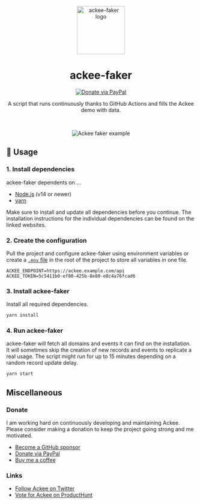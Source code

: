 <div align="center">

<img src="https://s.electerious.com/images/ackee-faker/icon.png" title="ackee-faker" alt="ackee-faker logo" width="128">

# ackee-faker

[![Donate via PayPal](https://img.shields.io/badge/paypal-donate-009cde.svg)](https://www.paypal.com/cgi-bin/webscr?cmd=_s-xclick&hosted_button_id=CYKBESW577YWE)

A script that runs continuously thanks to GitHub Actions and fills the Ackee demo with data.

<br/>

![Ackee faker example](https://s.electerious.com/images/ackee-faker/readme.png)

</div>

## 🤗 Usage

### 1. Install dependencies

ackee-faker dependents on …

- [Node.js](https://nodejs.org/en/) (v14 or newer)
- [yarn](https://yarnpkg.com/en/)

Make sure to install and update all dependencies before you continue. The installation instructions for the individual dependencies can be found on the linked websites.

### 2. Create the configuration

Pull the project and configure ackee-faker using environment variables or create a [`.env` file](https://www.npmjs.com/package/dotenv) in the root of the project to store all variables in one file.

```
ACKEE_ENDPOINT=https://ackee.example.com/api
ACKEE_TOKEN=5c5411b0-ef80-425b-8e80-e8c4a76fcad6
```

### 3. Install ackee-faker

Install all required dependencies.

```sh
yarn install
```

### 4. Run ackee-faker

ackee-faker will fetch all domains and events it can find on the installation. It will sometimes skip the creation of new records and events to replicate a real usage. The script might run for up to 15 minutes depending on a random record update delay.

```sh
yarn start
```

## Miscellaneous

### Donate

I am working hard on continuously developing and maintaining Ackee. Please consider making a donation to keep the project going strong and me motivated.

- [Become a GitHub sponsor](https://github.com/sponsors/electerious)
- [Donate via PayPal](https://paypal.me/electerious)
- [Buy me a coffee](https://www.buymeacoffee.com/electerious)

### Links

- [Follow Ackee on Twitter](https://twitter.com/getackee)
- [Vote for Ackee on ProductHunt](https://www.producthunt.com/posts/ackee)
